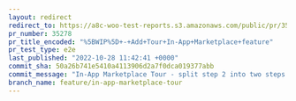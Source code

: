 ```yaml
---
layout: redirect
redirect_to: https://a8c-woo-test-reports.s3.amazonaws.com/public/pr/35278/e2e/index.html
pr_number: 35278
pr_title_encoded: "%5BWIP%5D+-+Add+Tour+In-App+Marketplace+feature"
pr_test_type: e2e
last_published: "2022-10-28 11:42:41 +0000"
commit_sha: 50a26b741e5410a4113906d2a7f0dca019377abb
commit_message: "In-App Marketplace Tour - split step 2 into two steps (#35384)"
branch_name: feature/in-app-marketplace-tour
---
```

